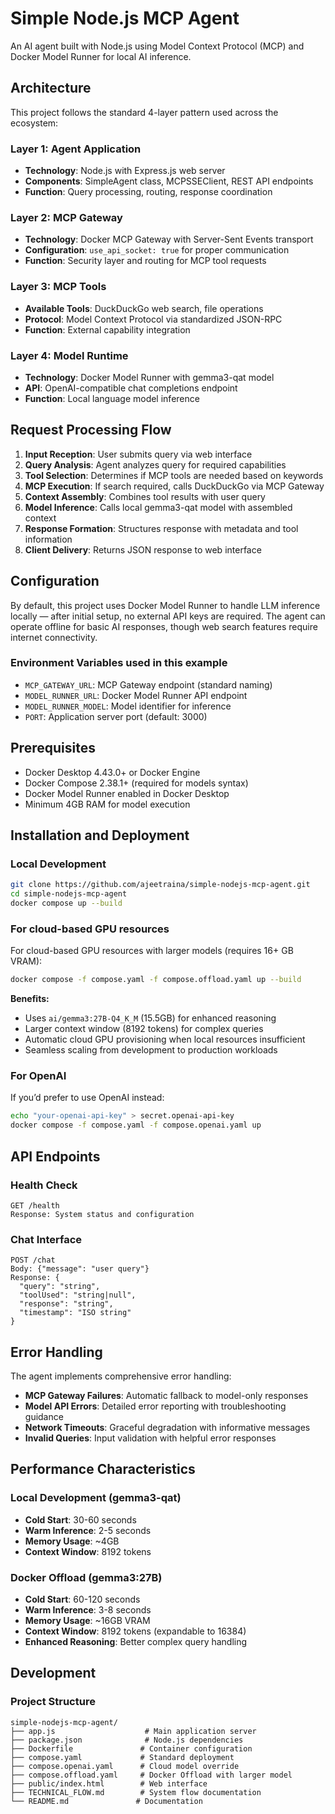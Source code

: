 # Simple Node.js MCP Agent

An AI agent built with Node.js using Model Context Protocol (MCP) and Docker Model Runner for local AI inference.

## Architecture

This project follows the standard 4-layer pattern used across the ecosystem:

### Layer 1: Agent Application
- **Technology**: Node.js with Express.js web server
- **Components**: SimpleAgent class, MCPSSEClient, REST API endpoints
- **Function**: Query processing, routing, response coordination

### Layer 2: MCP Gateway
- **Technology**: Docker MCP Gateway with Server-Sent Events transport
- **Configuration**: `use_api_socket: true` for proper communication
- **Function**: Security layer and routing for MCP tool requests

### Layer 3: MCP Tools
- **Available Tools**: DuckDuckGo web search, file operations
- **Protocol**: Model Context Protocol via standardized JSON-RPC
- **Function**: External capability integration

### Layer 4: Model Runtime
- **Technology**: Docker Model Runner with gemma3-qat model
- **API**: OpenAI-compatible chat completions endpoint
- **Function**: Local language model inference

## Request Processing Flow

1. **Input Reception**: User submits query via web interface
2. **Query Analysis**: Agent analyzes query for required capabilities
3. **Tool Selection**: Determines if MCP tools are needed based on keywords
4. **MCP Execution**: If search required, calls DuckDuckGo via MCP Gateway
5. **Context Assembly**: Combines tool results with user query
6. **Model Inference**: Calls local gemma3-qat model with assembled context
7. **Response Formation**: Structures response with metadata and tool information
8. **Client Delivery**: Returns JSON response to web interface

## Configuration

By default, this project uses Docker Model Runner to handle LLM inference locally — after initial setup, no external API keys are required. 
The agent can operate offline for basic AI responses, though web search features require internet connectivity.


### Environment Variables used in this example
- `MCP_GATEWAY_URL`: MCP Gateway endpoint (standard naming)
- `MODEL_RUNNER_URL`: Docker Model Runner API endpoint
- `MODEL_RUNNER_MODEL`: Model identifier for inference
- `PORT`: Application server port (default: 3000)

## Prerequisites

- Docker Desktop 4.43.0+ or Docker Engine
- Docker Compose 2.38.1+ (required for models syntax)
- Docker Model Runner enabled in Docker Desktop
- Minimum 4GB RAM for model execution

## Installation and Deployment

### Local Development
```bash
git clone https://github.com/ajeetraina/simple-nodejs-mcp-agent.git
cd simple-nodejs-mcp-agent
docker compose up --build
```

### For cloud-based GPU resources 

For cloud-based GPU resources with larger models (requires 16+ GB VRAM):
```bash
docker compose -f compose.yaml -f compose.offload.yaml up --build
```

**Benefits:**
- Uses `ai/gemma3:27B-Q4_K_M` (15.5GB) for enhanced reasoning
- Larger context window (8192 tokens) for complex queries
- Automatic cloud GPU provisioning when local resources insufficient
- Seamless scaling from development to production workloads

### For OpenAI

If you’d prefer to use OpenAI instead:

```bash
echo "your-openai-api-key" > secret.openai-api-key
docker compose -f compose.yaml -f compose.openai.yaml up
```

## API Endpoints

### Health Check
```
GET /health
Response: System status and configuration
```

### Chat Interface
```
POST /chat
Body: {"message": "user query"}
Response: {
  "query": "string",
  "toolUsed": "string|null", 
  "response": "string",
  "timestamp": "ISO string"
}
```

## Error Handling

The agent implements comprehensive error handling:

- **MCP Gateway Failures**: Automatic fallback to model-only responses
- **Model API Errors**: Detailed error reporting with troubleshooting guidance
- **Network Timeouts**: Graceful degradation with informative messages
- **Invalid Queries**: Input validation with helpful error responses

## Performance Characteristics

### Local Development (gemma3-qat)
- **Cold Start**: 30-60 seconds
- **Warm Inference**: 2-5 seconds
- **Memory Usage**: ~4GB
- **Context Window**: 8192 tokens

### Docker Offload (gemma3:27B)
- **Cold Start**: 60-120 seconds
- **Warm Inference**: 3-8 seconds  
- **Memory Usage**: ~16GB VRAM
- **Context Window**: 8192 tokens (expandable to 16384)
- **Enhanced Reasoning**: Better complex query handling

## Development

### Project Structure
```
simple-nodejs-mcp-agent/
├── app.js                    # Main application server
├── package.json              # Node.js dependencies
├── Dockerfile               # Container configuration
├── compose.yaml             # Standard deployment
├── compose.openai.yaml      # Cloud model override
├── compose.offload.yaml     # Docker Offload with larger model
├── public/index.html        # Web interface
├── TECHNICAL_FLOW.md        # System flow documentation
└── README.md               # Documentation
```


